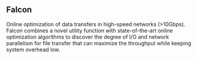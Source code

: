 ## Falcon
Online optimization of data transfers in high-speed networks (>10Gbps). Falcon combines a novel utility function with state-of-the-art online optimization algorithms to discover the degree of I/O and network parallelism for file transfer that can maximize the throughput while keeping system overhead low.
